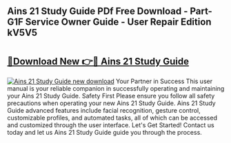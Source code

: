 ## Ains 21 Study Guide PDf Free Download - Part-G1F Service Owner Guide - User Repair Edition kV5V5

# <h2><a href="http://bc65868.oget.top/?id=Ains+21+Study+Guide">🔗Download New 👉🔴 Ains 21 Study Guide</a></h2>

[![Ains 21 Study Guide new download](https://i.imgur.com/5g1atiW.png)](http://bc65868.oget.top/?id=Ains+21+Study+Guide)
Your Partner in Success This user manual is your reliable companion in successfully operating and maintaining your Ains 21 Study Guide. Safety First Please ensure you follow all safety precautions when operating your new Ains 21 Study Guide. Ains 21 Study Guide advanced features include facial recognition, gesture control, customizable profiles, and automated tasks, all of which can be accessed and customized through the user interface. Let's Get Started! Contact us today and let us Ains 21 Study Guide guide you through the process.
